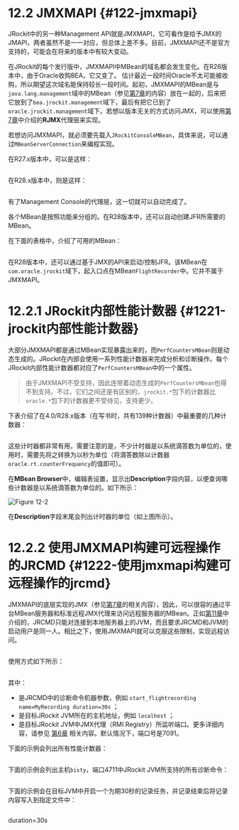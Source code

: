 # 12.2 JMXMAPI {#122-jmxmapi}

JRockit中的另一种Management API就是JMXMAPI，它可看作是给予JMX的JMAPI，两者虽然不是一一对应，但总体上差不多。目前，JMXMAPI还不是官方支持的，可能会在将来的版本中有较大变动。

在JRockit的每个发行版中，JMXMAPI中MBean的域名都会发生变化。在R28版本中，由于Oracle收购BEA，它又变了。 估计最近一段时间Oracle不太可能被收购，所以期望这次域名能保持较长一段时间。起初，JMXMAPI的MBean是与`java.lang.management`域中的MBean（参见[第7章](../chap7/7.md#7)的内容）放在一起的，后来把它放到了`bea.jrockit.management`域下，最后有把它已到了`oracle.jrockit.management`域下。若想以版本无关的方式访问JMX，可以使用[第7章](../chap7/7.md#7)中介绍的**RJMX**代理层来实现。

若想访问JMXMAPI，就必须要先载入`JRockitConsoleMBean`，具体来说，可以通过`MBeanServerConnection`来编程实现。

在R27.x版本中，可以是这样：

```

```

在R28.x版本中，则是这样：

```

```

有了Management Console的代理层，这一切就可以自动完成了。

各个MBean是按照功能来分组的。在R28版本中，还可以自动创建JFR所需要的MBean。

在下面的表格中，介绍了可用的MBean：

```

```

在R28版本中，还可以通过基于JMX的API来启动/控制JFR。该MBean在`com.oracle.jrockit`域下，起入口点在MBean`FlightRecorder`中。它并不属于JMXMAPI。



# 12.2.1 JRockit内部性能计数器 {#1221-jrockit内部性能计数器}

大部分JMXMAPI都是通过MBean实现暴露出来的，而`PerfCountersMBean`则是动态生成的。JRockit在内部会使用一系列性能计数器来完成分析和诊断操作。每个JRockit内部性能计数器都对应了`PerfCountersMBean`中的一个属性。

> 由于JMXMAPI不受支持，因此连带着动态生成的`PerfCountersMBean`也得不到支持。不过，它们之间还是有区别的，`jrockit.*`包下的计数器比`oracle.*`包下的计数器更不受待见，支持更少。

下表介绍了在4.0/R28.x版本（在写书时，共有139种计数器）中最重要的几种计数器：

```

```

这些计时器都非常有用，需要注意的是，不少计时器是以系统滴答数为单位的，使用时，需要先将之转换为以秒为单位（将滴答数除以计数器`oracle.rt.counterFrequency`的值即可）。

在**MBean Browser**中，编辑表设置，显示出**Description**字段内容，以便查询哪些计数器是以系统滴答数为单位的。如下所示：

![](../images/12-2.jpg "Figure 12-2")

在**Description**字段末尾会列出计时器的单位（如上图所示）。



# 12.2.2 使用JMXMAPI构建可远程操作的JRCMD {#1222-使用jmxmapi构建可远程操作的jrcmd}

JMXMAPI的底层实现的JMX（参见[第7章](../chap7/7.md#7)的相关内容），因此，可以很容的通过平台MBean服务器和标准远程JMX代理来访问远程服务器的MBean。正如[第11章](../chap11/11.md#11)中介绍的，JRCMD只能对连接到本地服务器上的JVM，而且要求JRCMD和JVM的启动用户是同一人。相比之下，使用JMXMAPI就可以克服这些限制，实现远程访问。

```

```

使用方式如下所示：

```

```

其中：

* 是JRCMD中的诊断命令机器参数，例如
  `start_flightrecording name=MyRecording duration=30s`
  ；
* 是目标JRockit JVM所在的主机地址，例如
  `localhost`
  ；
* 是目标JRockit JVM中JMX代理（RMI Registry）所监听端口。更多详细内容，请参见
  [第6章](../chap6/6.md#6)
  相关内容。默认情况下，端口号是7091。

下面的示例会列出所有性能计数器：

```

```

下面的示例会列出主机`bisty`，端口4711中JRockit JVM所支持的所有诊断命令：

```

```

下面的示例会在目标JVM中开启一个为期30秒的记录任务，并记录结束后将记录内容写入到指定文件中：

```

```

duration=30s

